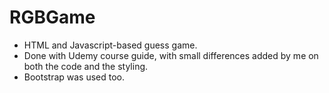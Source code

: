 # RGBGame
- HTML and Javascript-based guess game. 
- Done with Udemy course guide, with small differences added by me on both the code and the styling.
- Bootstrap was used too.
